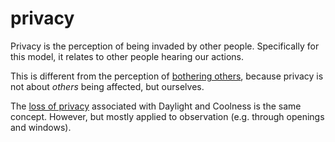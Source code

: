 # privacy

Privacy is the perception of being invaded by other people. Specifically for this model, it relates to 
other people hearing our actions.

This is different from the perception of 
[bothering others](code=bothering_others), 
because privacy is not about *others* being 
affected, but ourselves.

The [loss of privacy](code=loss_of_privacy) associated with Daylight and Coolness is the 
same concept. However, but mostly applied to observation (e.g. through openings and windows).